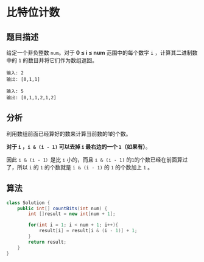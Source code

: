 # 比特位计数

## 题目描述

给定一个非负整数 `num`。对于 **0 ≤ i ≤ num** 范围中的每个数字 `i` ，计算其二进制数中的 `1` 的数目并将它们作为数组返回。

```
输入: 2
输出: [0,1,1]

输入: 5
输出: [0,1,1,2,1,2]
```

## 分析

利用数组前面已经算好的数来计算当前数的1的个数。

**对于 `i` ，`i & (i - 1)` 可以去掉 `i` 最右边的一个 `1`（如果有）**。

因此 `i & (i - 1）`是比 `i` 小的，而且 `i & (i - 1)` 的`1`的个数已经在前面算过了，所以 `i` 的 `1` 的个数就是 `i & (i - 1)` 的 `1` 的个数加上 `1` 。

## 算法

```java
class Solution {
    public int[] countBits(int num) {
        int []result = new int[num + 1];

        for(int i = 1; i < num + 1; i++){
            result[i] = result[i & (i - 1)] + 1;
        }
        return result;
    }
}
```